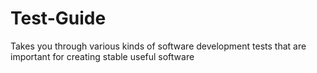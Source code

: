 # Test-Guide
Takes you through various kinds of software development tests that are important for creating stable useful software
